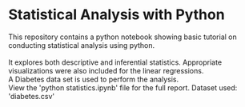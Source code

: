 # Statistical Analysis with Python
This repository contains a python notebook showing basic tutorial on conducting statistical analysis using python.
<br>
<br>
It explores both descriptive and inferential statistics. Appropriate visualizations were also included for the linear regressions.   
A Diabetes data set is used to perform the analysis. 
<br>
View the 'python statistics.ipynb' file for the full report. 
Dataset used: 'diabetes.csv'

